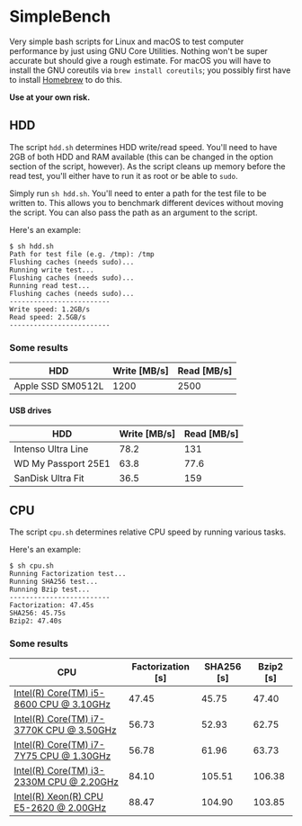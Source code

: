 # SimpleBench

Very simple bash scripts for Linux and macOS to test computer performance by just using GNU Core Utilities. Nothing won't be super accurate but should give a rough estimate. For macOS you will have to install the GNU coreutils via ```brew install coreutils```; you possibly first have to install [Homebrew](https://brew.sh) to do this.

**Use at your own risk.**

## HDD

The script ```hdd.sh``` determines HDD write/read speed. You'll need to have 2GB of both HDD and RAM available (this can be changed in the option section of the script, however). As the script cleans up memory before the read test, you'll either have to run it as root or be able to ```sudo```.

Simply run ```sh hdd.sh```. You'll need to enter a path for the test file to be written to. This allows you to benchmark different devices without moving the script. You can also pass the path as an argument to the script.

Here's an example:

```
$ sh hdd.sh
Path for test file (e.g. /tmp): /tmp
Flushing caches (needs sudo)...
Running write test...
Flushing caches (needs sudo)...
Running read test...
Flushing caches (needs sudo)...
-------------------------
Write speed: 1.2GB/s
Read speed: 2.5GB/s
-------------------------
```

### Some results

| HDD | Write [MB/s] | Read [MB/s] |
| --- | ---- | ----- |
| Apple SSD SM0512L   | 1200  | 2500  |

#### USB drives
| HDD | Write [MB/s] | Read [MB/s] |
| --- | ---- | ----- |
| Intenso Ultra Line   | 78.2 | 131 |
| WD My Passport 25E1  | 63.8  |  77.6 |
| SanDisk Ultra Fit   | 36.5  | 159  |


## CPU

The script ```cpu.sh``` determines relative CPU speed by running various tasks.

Here's an example:

```
$ sh cpu.sh
Running Factorization test...
Running SHA256 test...
Running Bzip test...
-------------------------
Factorization: 47.45s
SHA256: 45.75s
Bzip2: 47.40s
```

### Some results

| CPU | Factorization [s] | SHA256 [s] | Bzip2 [s] |
| --- | ----------------- | ---------- | --------- |
| [Intel(R) Core(TM) i5-8600 CPU @ 3.10GHz](https://ark.intel.com/content/www/us/en/ark/products/129937/intel-core-i5-8600-processor-9m-cache-up-to-4-30-ghz.html) | 47.45 | 45.75 | 47.40 |
| [Intel(R) Core(TM) i7-3770K CPU @ 3.50GHz](https://ark.intel.com/content/www/us/en/ark/products/65523/intel-core-i7-3770k-processor-8m-cache-up-to-3-90-ghz.html) | 56.73 | 52.93 | 62.75 |
| [Intel(R) Core(TM) i7-7Y75 CPU @ 1.30GHz](https://ark.intel.com/content/www/us/en/ark/products/95441/intel-core-i7-7y75-processor-4m-cache-up-to-3-60-ghz.html) | 56.78 | 61.96 | 63.73 |
| [Intel(R) Core(TM) i3-2330M CPU @ 2.20GHz](https://ark.intel.com/content/www/us/en/ark/products/53434/intel-core-i3-2330m-processor-3m-cache-2-20-ghz.html) | 84.10  | 105.51  | 106.38  |
| [Intel(R) Xeon(R) CPU E5-2620 @ 2.00GHz](https://ark.intel.com/content/www/us/en/ark/products/64594/intel-xeon-processor-e5-2620-15m-cache-2-00-ghz-7-20-gt-s-intel-qpi.html) | 88.47 | 104.90 | 103.85 |
